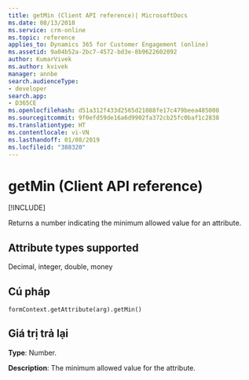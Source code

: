 ```yaml
---
title: getMin (Client API reference)| MicrosoftDocs
ms.date: 08/13/2018
ms.service: crm-online
ms.topic: reference
applies_to: Dynamics 365 for Customer Engagement (online)
ms.assetid: 9a04b52a-2bc7-4572-bd3e-8b9622602092
author: KumarVivek
ms.author: kvivek
manager: annbe
search.audienceType:
- developer
search.app:
- D365CE
ms.openlocfilehash: d51a312f433d2565d21088fe17c479beea485008
ms.sourcegitcommit: 9f0efd59de16a6d9902fa372cb25fc0baf1c2838
ms.translationtype: HT
ms.contentlocale: vi-VN
ms.lasthandoff: 01/08/2019
ms.locfileid: "388320"
---
```

# <a name="getmin-client-api-reference"></a>getMin (Client API reference)

[!INCLUDE[](../../../../includes/cc_applies_to_update_9_0_0.md)]

Returns a number indicating the minimum allowed value for an attribute. 

## <a name="attribute-types-supported"></a>Attribute types supported

Decimal, integer, double, money

## <a name="syntax"></a>Cú pháp

`formContext.getAttribute(arg).getMin()`

## <a name="return-value"></a>Giá trị trả lại

**Type**: Number. 

**Description**: The minimum allowed value for the attribute.


